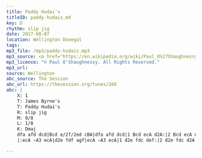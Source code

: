 ```yaml
---
title: Paddy Hudai's
titleID: paddy-hudais.md
key: D
rhythm: slip jig
date: 2017-08-07
location: Wellington Donegal
tags:
mp3_file: /mp3/paddy-hudais.mp3
mp3_source: <a href="https://en.wikipedia.org/wiki/Paul_O%27Shaughnessy_(musician)">Paul O'Shaughnessy @ Ceol na Coille 2017</a>
mp3_licence: "© Paul O'Shaughnessy. All Rights Reserved."
mp3_url:
source: Wellington
abc_source: The Session
abc_url: https://thesession.org/tunes/266
abc: |
    X: 1
    T: James Byrne's
    T: Paddy Hudai's
    R: slip jig
    M: 9/8
    L: 1/8
    K: Dmaj
    dfa afd dcd|Bcd e/2f/2ed cBA|dfa afd dcd|1 Bcd ecA d2A:|2 Bcd ecA def||
    |:ecA ~A3 ecA|d2e fdf agf|ecA ~A3 ecA|1 d2e fdc def:|2 d2e fdc d2A||

---
```

